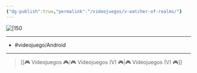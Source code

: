 ```yaml
---
{"dg-publish":true,"permalink":"/videojuegos/v-watcher-of-realms/"}
---
```



![|150](https://images.igdb.com/igdb/image/upload/t_cover_big/co6sil.jpg)

---

- #videojuego/Android 

---

> [[🎮 Videojuegos 🎮/🎮 Videojuegos (V) 🎮\|🎮 Videojuegos (V) 🎮]]